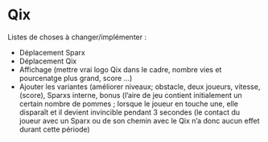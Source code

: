 # Qix

Listes de choses à changer/implémenter :
- Déplacement Sparx
- Déplacement Qix
- Affichage (mettre vrai logo Qix dans le cadre, nombre vies et pourcenatge plus grand, score ...)
- Ajouter les variantes (améliorer niveaux; obstacle, deux joueurs, vitesse, (score), Sparxs interne, bonus (l’aire de jeu contient initialement un certain nombre de pommes ; lorsque le joueur en touche une, elle disparaît et il devient invincible pendant 3 secondes (le contact du joueur avec un Sparx ou de son chemin avec le Qix n’a donc aucun effet durant cette période)
